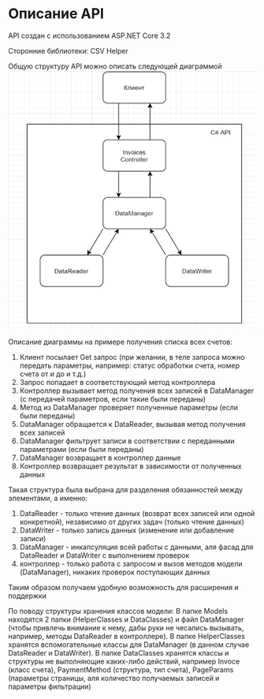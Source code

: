 # Описание API
API создан с использованием ASP.NET Core 3.2

Сторонние библиотеки: CSV Helper

Общую структуру API можно описать следующей диаграммой
![](../Screenshots/1.png)

Описание диаграммы на примере получения списка всех счетов:
1. Клиент посылает Get запрос (при желании, в теле запроса можно передать параметры, например: статус обработки счета, номер счета от и до и т.д.)
2. Запрос попадает в соответствующий метод контроллера
3. Контроллер вызывает метод получения всех записей в DataManager (с передачей параметров, если такие были переданы)
4. Метод из DataManager проверяет полученные параметры (если были переданы)
5. DataManager обращается к DataReader, вызывая метод получения всех записей
6. DataManager фильтрует записи в соответствии с переданными параметрами (если были переданы)
7. DataManager возвращает в контроллер данные
8. Контроллер возвращает результат в зависимости от полученных данных

Такая структура была выбрана для разделения обязанностей между элементами, а именно:
1. DataReader - только чтение данных (возврат всех записей или одной конкретной), независимо от других задач (только чтение данных)
2. DataWriter - только запись данных (изменение или добавление записи)
3. DataManager - инкапсуляция всей работы с данными, аля фасад для DataReader и DataWriter с выполнением проверок
4. контроллер - только работа с запросом и вызов методов модели (DataManager), никаких проверок поступающих данных

Таким образом получаем удобную возможность для расширения и поддержки

По поводу структуры хранения классов модели:
В папке Models находятся 2 папки (HelperClasses и DataClasses) и файл DataManager (чтобы привлечь внимание к нему, дабы руки не чесались вызывать, например, методы DataReader в контроллере). В папке HelperClasses хранятся вспомогательные классы для DataManager (в данном случае DataReader и DataWriter). В папке DataClasses хранятся классы и структуры не выполняющие каких-либо действий, например Invoce (класс счета), PaymentMethod (структура, тип счета), PageParams (параметры страницы, аля количество получаемых записей и параметры фильтрации)
